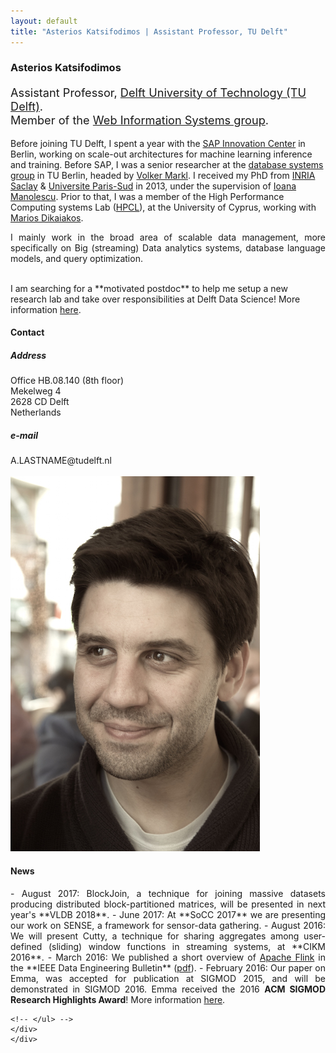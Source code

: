 ```yaml
---
layout: default
title: "Asterios Katsifodimos | Assistant Professor, TU Delft"
---
```


<!-- - - - - - - - - - - - - - - - -->


<div id="top" class="row">
<div class="col-sm-8">
<h3> Asterios Katsifodimos </h3>

<p class="lead" style="font-size: 130%">
Assistant Professor, <a href="http://www.tudelft.nl/">Delft University of Technology (TU Delft)</a>.<br>Member of the <a href="http://www.wis.ewi.tudelft.nl/">Web Information Systems group</a>.
</p>

<p style="text-align: justify;">


<!-- Asterios Katsifodimos is an assistant professor at TU Delft. Prior to that, he worked at the SAP Innovation Center in Berlin, designing and implementing scale-out data management architectures for SAP's Leonardo ML foundation. Before joining SAP, Asterios spent three years as a senior researcher with the database systems group in TU Berlin led by Prof. Volker Markl, working on language models and systems for scalable analytics. Asterios received his PhD from INRIA Saclay & Universite Paris-Sud in 2013 for his work on distributed database architectures based on materialised views, under the supervision of Ioana Manolescu. During his MSc studies, Asterios was a researcher at the High Performance Computing systems Lab (HPCL, now LINC), at the University of Cyprus, led by Marios Dikaiakos. More information and a full list of publications can be found in his personal website: http://asterios.katsifodimos.com. -->



Before joining TU Delft, I spent a year with the <a href="https://icn.sap.com">SAP Innovation Center</a> in Berlin, working on scale-out architectures for machine learning inference and training. Before SAP, I was a senior researcher at the <a href="http://www.dima.tu-berlin.de/menue/database_systems_and_information_management_group/?no_cache=1">database systems group</a> in TU Berlin, headed by <a href="https://www.dima.tu-berlin.de/menue/staff/volker_markl/">Volker Markl</a>. I received my PhD from <a href="http://www.inria.fr/saclay/">INRIA Saclay</a> &amp; <a href="http://www.u-psud.fr" >Universite Paris-Sud</a> in 2013, under the supervision of <a href="http://www-rocq.inria.fr/~manolesc/">Ioana Manolescu</a>. Prior to that, I was a member of the High Performance Computing systems Lab (<a href="http://grid.ucy.ac.cy">HPCL</a>), at the University of Cyprus, working with <a href="http://www.cs.ucy.ac.cy/~mdd/">Marios Dikaiakos</a>.
</p>

<p style="text-align: justify;">
I mainly work in the broad area of scalable data management, more specifically on Big (streaming) Data analytics systems, database language models, and query optimization. <br><br></p>

<div class="alert alert-info" role="alert" markdown="1">
  I am searching for a **motivated postdoc** to help me setup a new research lab and take over responsibilities at Delft Data Science! More information <a href="jobs.html">here</a>. 
</div>


<h4>Contact</h4>

<div class="col-sm-5">
<h5> <span class="fa fa-map-marker"></span> Address</h5>
Office HB.08.140 (8th floor)<br/>
Mekelweg 4<br/>
2628 CD Delft<br/>
Netherlands
</div>

<div class="col-sm-6">
<h5> <span class="fa fa-envelope"></span> e-mail</h5>
A.LASTNAME@tudelft.nl<br>
</div>

</div>

<div class="col-sm-3">
<br/>
      <img src="assets/asterios.katsifodimos-2015-color.jpg" class="img-thumbnail" alt="Asterios Kαtsifodimos - Αστέριος Κατσιφοδήμος">
</div>
</div>


<!-- - - - - - - - - - - - - - - - -->
<div class="row-fluid">
    <div id="news" class="row">
    <div style="text-align: justify;" class="col-sm-12">
<h4>News</h4>

<section markdown="1">
- August 2017: BlockJoin, a technique for joining massive datasets producing distributed block-partitioned matrices, will be presented in next year's **VLDB 2018**.
- June 2017: At **SoCC 2017** we are presenting our work on SENSE, a framework for sensor-data gathering.
- August 2016: We will present Cutty, a technique for sharing aggregates among user-defined (sliding) window functions in streaming systems, at **CIKM 2016**.
- March 2016: We published a short overview of <a href="http://flink.apache.org">Apache Flink</a> in the **IEEE Data Engineering Bulletin** (<a href="./assets/publications/flink-deb.pdf">pdf</a>).
- February 2016: Our paper on Emma, was accepted for publication at SIGMOD 2015, and will be demonstrated in SIGMOD 2016. Emma received the 2016 <strong>ACM SIGMOD Research Highlights Award</strong>! More information  <a href="https://sigmodrecord.org/issues/sigmod-record-march-2016-awards/">here</a>.
</section>

    




<!--     <li>I am organizing <a href="http://danac.org">DanaC: Workshop for Data Analytics at sCale</a>  at SIGMOD 2015. Consider submitting a paper by March 20, 2015, or attending on Sunday 31st May in Melbourne!</li>

    <li><a href="http://stratosphere.eu/">Stratosphere</a> is now an <a href="https://wiki.apache.org/incubator/StratosphereProposal">Apache Incubator Project</a> and got accepted at the <a href="http://stratosphere.eu/blog/gsoc/2014/02/24/stratosphere-google-summer-of-code-2014.html"> Google Summer of Code 2014</a>.</li>

    <li>I am co-organizing the workshop on <a href="http://www.sigmod2014.org/danac/">Data analytics in the Cloud (DanaC)</a>  in SIGMOD 2014 with <a href="http://www.cs.duke.edu/~shivnath/">Shivnath Babu</a> and <a href="http://www.user.tu-berlin.de/kostas.tzoumas/">Kostas Tzoumas</a>. Consider <a href="http://www.sigmod2014.org/danac/#Paper">submitting a paper</a>!</li>
      
    <li>We are organizing the <a href="http://stratosphere.eu/events/2013/summit.html">first Stratosphere Summit</a> on November 15th, 2013. Register <a href="https://www.eventbrite.com/e/the-first-stratosphere-summit-tickets-8384641689">here</a>.</li>
      
    <li>Our paper on Delta, a novel, scalable publish/subscribe platform was accepted in <a href="http://www.vldb.org/2014/">VLDB 2014</a>.</li>
      
    <li>I defended my <a href="assets/publications/phd.thesis.pdf">PhD thesis</a> on July 3rd, 2013.</li> -->
    <!-- </ul> -->
    </div>
    </div>
</div>
















